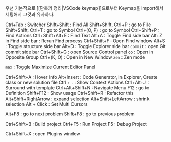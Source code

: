 우선 기본적으로 [[단축키 정리|VSCode keymap]]으로부터 Keymap을 import해서 세팅해서 그것과 유사하다.

Ctrl+Tab : Switcher
Shift+Shift : Find All
Shift+Shift, Ctrl+P : go to File
Shift+Shift, Ctrl+T : go to Symbol
Ctrl+(O, P) : go to Symbol
Ctrl+Shift+P : Find Actions
Ctrl+Shift+Alt+E : Find Text
Alt+A : Toggle Find side bar 
Alt+Z in Find side bar : Rerun Find process
Ctrl+Shift+F : Open Find window
Alt+S : Toggle structure side bar
Alt+D : Toggle Explorer side bar
`commit` : open Git commit side bar
Ctrl+Shift+G : open Source Control panel
`oo` : Open in Opposite Group
Ctrl+(K, O) : Open in New Window
`zen` : Zen mode

`max` : Toggle Maximize Current Editor Panel

Ctrl+Shift+A : Hover Info
Alt+Insert : Code Generator, In Explorer, Create class or new solution file
Ctrl + . : Show Context Actions
Ctrl+Alt+J : Surround with template
Ctrl+Alt+Shift+N : Navigate Menu
F12 : go to Definition
Shift+F12 : Show usage
Ctrl+Shift+R : Refactor this
Alt+Shift+RightArrow : expand selection
Alt+Shift+LeftArrow : shrink selection
Alt + Click : Set Multi Cursors

Alt+F8 : go to next problem
Shift+F8 : go to previous problem

Ctrl+Shift+B : Build project
Ctrl+F5 : Run Project
F5 : Debug Project

Ctrl+Shift+X : open Plugins window